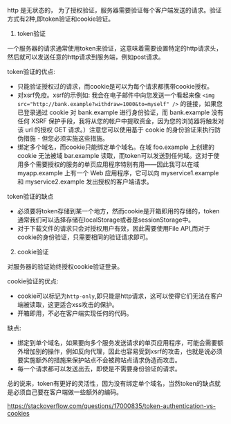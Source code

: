 http 是无状态的， 为了授权验证，服务器需要验证每个客户端发送的请求。验证方式有2种,即token验证和cookie验证。

1. token验证

一个服务器的请求通常使用token来验证，这意味着需要设置特定的http请求头，然后就可以发送任意的http请求到服务端，例如post请求。

token验证的优点:

* 只能验证授权过的请求，而cookie是可以为每个请求都携带cookie授权。
* 对xsrf免疫。xsrf的示例如: 我会在电子邮件中向您发送一个看起来像 `<img src="http://bank.example?withdraw=1000&to=myself" />` 的链接，如果您已登录通过 cookie 对 bank.example 进行身份验证，而 bank.example 没有任何 XSRF 保护手段，我将从您的帐户中提取资金，因为您的浏览器将触发对该 url 的授权 GET 请求。）注意您可以使用基于 cookie 的身份验证来执行防伪措施 - 但您必须实施这些措施。
* 绑定多个域名，而cookie只能绑定单个域名。在域 foo.example 上创建的 cookie 无法被域 bar.example 读取，而token可以发送到任何域。这对于使用多个需要授权的服务的单页应用程序特别有用——因此我可以在域 myapp.example 上有一个 Web 应用程序，它可以向 myservice1.example 和 myservice2.example 发出授权的客户端请求。


token验证的缺点

* 必须要将token存储到某一个地方，然而cookie是开箱即用的存储的，token通常我们可以选择存储在localStorage或者是sessionStorage中。
* 对于下载文件的请求只会对授权用户有效，因此需要使用File API,而对于cookie的身份验证，只需要相同的验证请求即可。

2. cookie验证

对服务器的验证始终授权cookie验证登录。

cookie验证的优点:

* cookie可以标记为`http-only`,即只能是http请求，这可以使得它们无法在客户端被读取，这更适合xss攻击的保护。
* 开箱即用，不必在客户端实现任何的代码。

缺点:

* 绑定到单个域名，如果要向多个服务发送请求的单页应用程序，可能会需要额外增加别的操作，例如反向代理，因此也容易受到xsrf的攻击，也就是说必须要实施额外的措施来保护站点不会被跨站点请求伪造而攻击。
* 每一个请求都可以发送出去，即使是不需要身份验证的请求。

总的说来，token有更好的灵活性，因为没有绑定单个域名，当然token的缺点就是必须自己要在客户端做一些额外的编码。

https://stackoverflow.com/questions/17000835/token-authentication-vs-cookies

